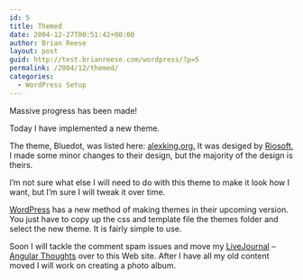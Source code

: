 ```yaml
---
id: 5
title: Themed
date: 2004-12-27T00:51:42+00:00
author: Brian Reese
layout: post
guid: http://test.brianreese.com/wordpress/?p=5
permalink: /2004/12/themed/
categories:
  - WordPress Setup
---
```

Massive progress has been made!

Today I have implemented a new theme.

The theme, Bluedot, was listed here: [alexking.org.](http://www.alexking.org/index.php?content=software/wordpress/styles.php) It was desiged by [Riosoft.](http://eriosoft.com/portal/modules/news/) I made some minor changes to their design, but the majority of the design is theirs.

I&#8217;m not sure what else I will need to do with this theme to make it look how I want, but I&#8217;m sure I will tweak it over time.

[WordPress](http://wordpress.org) has a new method of making themes in their upcoming version. You just have to copy up the css and template file the themes folder and select the new theme. It is fairly simple to use.

Soon I will tackle the comment spam issues and move my [LiveJournal](http://live-journal.com/) &#8211; [Angular Thoughts](http://Live-Journal.com/users/breese524/) over to this Web site. After I have all my old content moved I will work on creating a photo album.